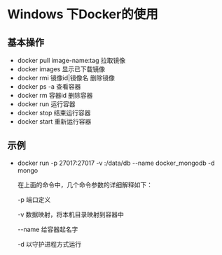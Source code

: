 # Windows 下Docker的使用

## 基本操作

- docker pull image-name:tag  拉取镜像
- docker images 显示已下载镜像
- docker rmi 镜像id|镜像名  删除镜像
- docker ps -a 查看容器
- docker rm 容器id  删除容器
- docker run 运行容器
- docker stop 结束运行容器
- docker start 重新运行容器

## 示例

- docker run -p 27017:27017 -v <LocalDirectoryPath>:/data/db --name docker_mongodb -d mongo

  在上面的命令中，几个命令参数的详细解释如下：

  -p  端口定义

  -v 数据映射，将本机目录映射到容器中

  --name 给容器起名字

  -d 以守护进程方式运行